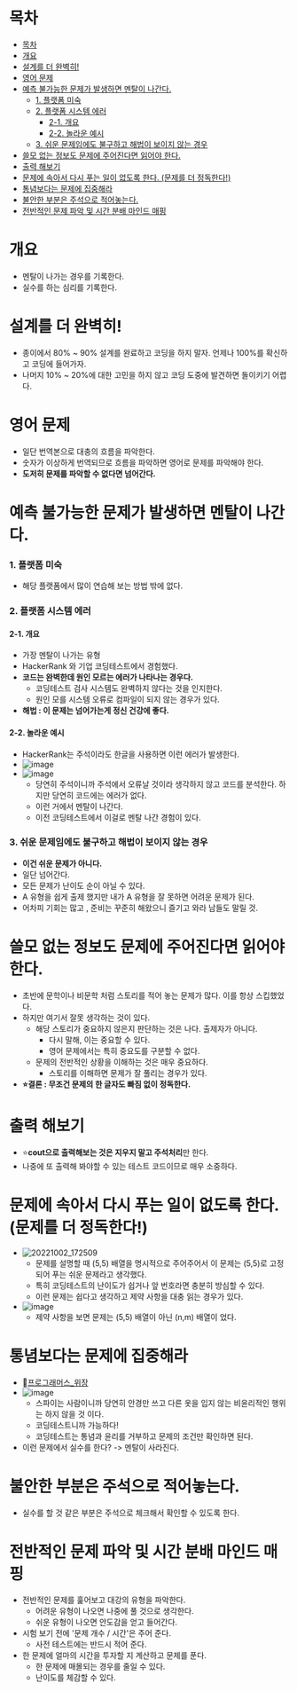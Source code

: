 # 목차
- [목차](#목차)
- [개요](#개요)
- [설계를 더 완벽히!](#설계를-더-완벽히)
- [영어 문제](#영어-문제)
- [예측 불가능한 문제가 발생하면 멘탈이 나간다.](#예측-불가능한-문제가-발생하면-멘탈이-나간다)
    - [1. 플랫폼 미숙](#1-플랫폼-미숙)
    - [2. 플랫폼 시스템 에러](#2-플랫폼-시스템-에러)
      - [2-1. 개요](#2-1-개요)
      - [2-2. 놀라운 예시](#2-2-놀라운-예시)
    - [3. 쉬운 문제임에도 불구하고 해법이 보이지 않는 경우](#3-쉬운-문제임에도-불구하고-해법이-보이지-않는-경우)
- [쓸모 없는 정보도 문제에 주어진다면 읽어야 한다.](#쓸모-없는-정보도-문제에-주어진다면-읽어야-한다)
- [출력 해보기](#출력-해보기)
- [문제에 속아서 다시 푸는 일이 없도록 한다. (문제를 더 정독한다!)](#문제에-속아서-다시-푸는-일이-없도록-한다-문제를-더-정독한다)
- [통념보다는 문제에 집중해라](#통념보다는-문제에-집중해라)
- [불안한 부분은 주석으로 적어놓는다.](#불안한-부분은-주석으로-적어놓는다)
- [전반적인 문제 파악 및 시간 분배 마인드 매핑](#전반적인-문제-파악-및-시간-분배-마인드-매핑)

# 개요
- 멘탈이 나가는 경우를 기록한다.
- 실수를 하는 심리를 기록한다.

# 설계를 더 완벽히!
- 종이에서 80% ~ 90% 설계를 완료하고 코딩을 하지 말자. 언제나 100%를 확신하고 코딩에 들어가자.
- 나머지 10% ~ 20%에 대한 고민을 하지 않고 코딩 도중에 발견하면 돌이키기 어렵다.

# 영어 문제
- 일단 번역본으로 대충의 흐름을 파악한다.
- 숫자가 이상하게 번역되므로 흐름을 파악하면 영어로 문제를 파악해야 한다.
- **도저히 문제를 파악할 수 없다면 넘어간다.**

# 예측 불가능한 문제가 발생하면 멘탈이 나간다.
### 1. 플랫폼 미숙
- 해당 플랫폼에서 많이 연습해 보는 방법 밖에 없다.

### 2. 플랫폼 시스템 에러
#### 2-1. 개요
- 가장 멘탈이 나가는 유형
- HackerRank 와 기업 코딩테스트에서 경험했다.
- **코드는 완벽한데 원인 모르는 에러가 나타나는 경우다.**
  - 코딩테스트 검사 시스템도 완벽하지 않다는 것을 인지한다.
  - 원인 모를 시스템 오류로 컴파일이 되지 않는 경우가 있다.
- **해법 : 이 문제는 넘어가는게 정신 건강에 좋다.**
#### 2-2. 놀라운 예시
- HackerRank는 주석이라도 한글을 사용하면 이런 에러가 발생한다.
- ![image](https://user-images.githubusercontent.com/55792986/191672986-acd36846-d69e-42f9-a7fc-da7e49984281.png)
- ![image](https://user-images.githubusercontent.com/55792986/191673063-7c7751fd-20aa-4c62-8bab-d4e96b6d392b.png)
  - 당연히 주석이니까 주석에서 오류날 것이라 생각하지 않고 코드를 분석한다. 하지만 당연히 코드에는 에러가 없다.
  - 이런 거에서 멘탈이 나간다.
  - 이전 코딩테스트에서 이걸로 멘탈 나간 경험이 있다.
### 3. 쉬운 문제임에도 불구하고 해법이 보이지 않는 경우
  - **이건 쉬운 문제가 아니다.**
  - 일단 넘어간다.
  - 모든 문제가 난이도 순이 아닐 수 있다.
  - A 유형을 쉽게 출제 했지만 내가 A 유형을 잘 못하면 어려운 문제가 된다.
- 어차피 기회는 많고 , 준비는 꾸준히 해왔으니 즐기고 와라 남들도 말릴 것.

# 쓸모 없는 정보도 문제에 주어진다면 읽어야 한다.
- 초반에 문학이나 비문학 처럼 스토리를 적어 놓는 문제가 많다. 이를 항상 스킵했었다.
- 하지만 여기서 잘못 생각하는 것이 있다.
  - 해당 스토리가 중요하지 않은지 판단하는 것은 나다. 출제자가 아니다.
    - 다시 말해, 이는 중요할 수 있다.
    - 영어 문제에서는 특히 중요도를 구분할 수 없다.
  - 문제의 전반적인 상황을 이해하는 것은 매우 중요하다.
    - 스토리를 이해하면 문제가 잘 풀리는 경우가 있다.
- **:star:결론 : 무조건 문제의 한 글자도 빠짐 없이 정독한다.** 

# 출력 해보기
- :star:**cout으로 출력해보는 것은 지우지 말고 주석처리**만 한다.
- 나중에 또 출력해 봐야할 수 있는 테스트 코드이므로 매우 소중하다.

# 문제에 속아서 다시 푸는 일이 없도록 한다. (문제를 더 정독한다!)
- ![20221002_172509](https://user-images.githubusercontent.com/55792986/193445088-f96152f2-5d61-44f3-819a-9057eb6b4c6d.png)
  - 문제를 설명할 때 (5,5) 배열을 명시적으로 주어주어서 이 문제는 (5,5)로 고정되어 푸는 쉬운 문제라고 생각했다.
  - 특히 코딩테스트의 난이도가 쉽거나 앞 번호라면 충분히 방심할 수 있다.
  - 이런 문제는 쉽다고 생각하고 제약 사항을 대충 읽는 경우가 있다.
- ![image](https://user-images.githubusercontent.com/55792986/193445129-9890a385-697f-439c-b6cd-9c5136327dc6.png)
  - 제약 사항을 보면 문제는 (5,5) 배열이 아닌 (n,m) 배열이 었다.

# 통념보다는 문제에 집중해라
- :memo:[프로그래머스_위장](https://school.programmers.co.kr/learn/courses/30/lessons/42578)
- ![image](https://user-images.githubusercontent.com/55792986/195257973-bea4001e-56aa-46fb-a59a-fe71ebb897db.png)
  - 스파이는 사람이니까 당연히 안경만 쓰고 다른 옷을 입지 않는 비윤리적인 행위는 하지 않을 것 이다.
  - 코딩테스트니까 가능하다!
  - 코딩테스트는 통념과 윤리를 거부하고 문제의 조건만 확인하면 된다.
- 이런 문제에서 실수를 한다? -> 멘탈이 사라진다.

# 불안한 부분은 주석으로 적어놓는다.
- 실수를 할 것 같은 부분은 주석으로 체크해서 확인할 수 있도록 한다.

# 전반적인 문제 파악 및 시간 분배 마인드 매핑
- 전반적인 문제를 훑어보고 대강의 유형을 파악한다.
  - 어려운 유형이 나오면 나중에 풀 것으로 생각한다.
  - 쉬운 유형이 나오면 안도감을 얻고 들어간다.
- 시험 보기 전에 '문제 개수 / 시간'은 주어 준다.
  - 사전 테스트에는 반드시 적어 준다.
- 한 문제에 얼마의 시간을 투자할 지 계산하고 문제를 푼다.
  - 한 문제에 매몰되는 경우를 줄일 수 있다.
  - 난이도를 체감할 수 있다.
